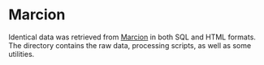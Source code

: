 # Marcion

Identical data was retrieved from [Marcion](http://marcion.sourceforge.net/) in
both SQL and HTML formats. The directory contains the raw data, processing
scripts, as well as some utilities.
